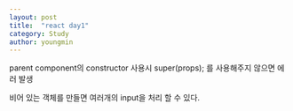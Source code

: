 ```yaml
---
layout: post
title:  "react day1"
category: Study
author: youngmin
---
```


parent component의 constructor 사용시 super(props); 를 사용해주지 않으면 에러 발생

비어 있는 객체를 만들면 여러개의 input을 처리 할 수 있다.
